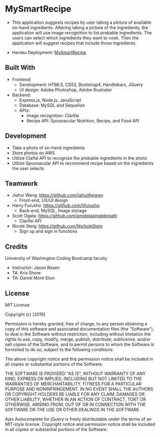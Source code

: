 # MySmartRecipe
* This application suggests recipes by user taking a picture of available on-hand ingredients. Aftering taking a picture of the ingredients, the application will use image recognition to list probable ingredients. The users can select which ingredients they want to cook. Then the application will suggest recipes that include those ingredients.

* Heroku Deployment: [MySmartRecipe](https://mysmartrecipe.herokuapp.com//)

## Built With
* Frontend: 
    * Development: HTML5, CSS3, Bootstrap4, Handlebars, JQuery
    * UI design: Adobe Photoshop, Adobe Illustrator
* Backend: 
    * Express.js, Node.js, JavaScript 
    * Database: MySQL and Sequelize
    * APIs: 
        * Image recognition: Clarifai
        * Recipe API: Spoonacular Nutrition, Recipe, and Food API

## Development
* Take a photo of on-hand ingredients
* Store photos on AWS
* Utilize Claifai API to recognize the probable ingredients in the photo
* Utilize Spoonacular API to recommend recipe based on the ingredients the user selects

## Teamwork
* Jiahui Wang: https://github.com/jiahuithegrey
    * Front-end, UX/UI design
* Harry Furusho: https://github.com/hfurusho
    * Back-end, MySQL, Image storage
* Scott Ogata: https://github.com/amidstasinglebreath
    * Clarifai API
* Nicole Steig: https://github.com/NicholeSteig
    * Sign up and sign in functions

## Credits
University of Washington Coding Bootcamp faculty
* Instructor: Jason Rosen
* TA: Kris Shore
* TA: Daniel Mont-Eton

## License
MIT License

Copyright (c) [2019] 

Permission is hereby granted, free of charge, to any person obtaining a copy
of this software and associated documentation files (the "Software"), to deal
in the Software without restriction, including without limitation the rights
to use, copy, modify, merge, publish, distribute, sublicense, and/or sell
copies of the Software, and to permit persons to whom the Software is
furnished to do so, subject to the following conditions:

The above copyright notice and this permission notice shall be included in all
copies or substantial portions of the Software.

THE SOFTWARE IS PROVIDED "AS IS", WITHOUT WARRANTY OF ANY KIND, EXPRESS OR
IMPLIED, INCLUDING BUT NOT LIMITED TO THE WARRANTIES OF MERCHANTABILITY,
FITNESS FOR A PARTICULAR PURPOSE AND NONINFRINGEMENT. IN NO EVENT SHALL THE
AUTHORS OR COPYRIGHT HOLDERS BE LIABLE FOR ANY CLAIM, DAMAGES OR OTHER
LIABILITY, WHETHER IN AN ACTION OF CONTRACT, TORT OR OTHERWISE, ARISING FROM,
OUT OF OR IN CONNECTION WITH THE SOFTWARE OR THE USE OR OTHER DEALINGS IN THE
SOFTWARE.

Ajax Autocomplete for jQuery is freely distributable under the terms of an MIT-style license. Copyright notice and permission notice shall be included in all copies or substantial portions of the Software.
